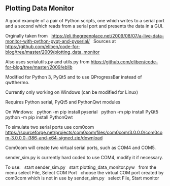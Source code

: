 ## Plotting Data Monitor

A good example of a pair of Python scripts, one which writes to a serial port and a second which reads from a serial port and presents the data in a GUI.

Orginally taken from &nbsp;
 https://eli.thegreenplace.net/2009/08/07/a-live-data-monitor-with-python-pyqt-and-pyserial/ &nbsp;
Sources at
 https://github.com/eliben/code-for-blog/tree/master/2009/plotting_data_monitor

Also uses serialutils.py and utils.py from
 https://github.com/eliben/code-for-blog/tree/master/2009/eblib



Modified for Python 3, PyQt5 and to use QProgressBar instead of qwtthermo.

Currently only working on Windows (can be modified for Linux)

Requires Python serial, PyQt5 and PythonQwt modules

On Windows: &nbsp;
 python -m pip install pyserial &nbsp;
 python -m pip install PyQt5 &nbsp;
 python -m pip install PythonQwt


To simulate two serial ports use com0com &nbsp;
https://sourceforge.net/projects/com0com/files/com0com/3.0.0.0/com0com-3.0.0.0-i386-and-x64-signed.zip/download

Com0com will create two virtual serial ports, such as COM4 and COM5.

sender_sim.py is currently hard coded to use COM4, modify it if necessary.

To use: &nbsp;
 start sender_sim.py &nbsp;
 start plotting_data_monitor.pyw &nbsp;
 from the menu select File, Select COM Port &nbsp;
 choose the virtual COM port created by com0com which is not in use by sender_sim.py &nbsp;
 select File, Start monitor


